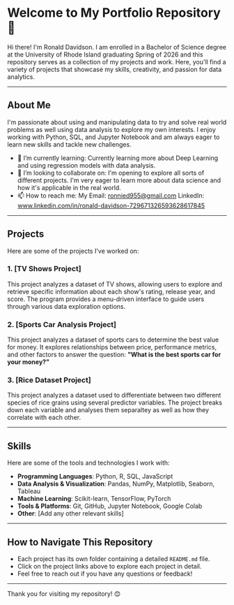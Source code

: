 # Welcome to My Portfolio Repository 👋

Hi there! I'm Ronald Davidson. I am enrolled in a Bachelor of Science degree at the University of Rhode Island graduating Spring of 2026 and this repository serves as a collection of my projects and work. Here, you'll find a variety of projects that showcase my skills, creativity, and passion for data analytics.

---

## About Me
I'm passionate about using and manipulating data to try and solve real world problems as well using data analysis to explore my own interests. I enjoy working with Python, SQL, and Jupyter Notebook and am always eager to learn new skills and tackle new challenges.

- 🌱 I’m currently learning: Currently learning more about Deep Learning and using regression models with data analysis.
- 💼 I’m looking to collaborate on: I'm opening to explore all sorts of different projects. I'm very eager to learn more about data science and how it's applicable in the real world.
- 📫 How to reach me: My Email: ronnied955@gmail.com LinkedIn: www.linkedin.com/in/ronald-davidson-729671326593628617845

---

## Projects

Here are some of the projects I've worked on:

### 1. [TV Shows Project]
This project analyzes a dataset of TV shows, allowing users to explore and retrieve specific information about each show's rating, release year, and score. The program provides a menu-driven interface to guide users through various data exploration options.

### 2. [Sports Car Analysis Project]
This project analyzes a dataset of sports cars to determine the best value for money. It explores relationships between price, performance metrics, and other factors to answer the question: **"What is the best sports car for your money?"**


### 3. [Rice Dataset Project]
This project analyzes a dataset used to differentiate between two different species of rice grains using several predictor variables. The project breaks down each variable and analyses them separaltey as well as how they correlate with each other.

---

## Skills
Here are some of the tools and technologies I work with:
- **Programming Languages**: Python, R, SQL, JavaScript
- **Data Analysis & Visualization**: Pandas, NumPy, Matplotlib, Seaborn, Tableau
- **Machine Learning**: Scikit-learn, TensorFlow, PyTorch
- **Tools & Platforms**: Git, GitHub, Jupyter Notebook, Google Colab
- **Other**: [Add any other relevant skills]

---

## How to Navigate This Repository
- Each project has its own folder containing a detailed `README.md` file.
- Click on the project links above to explore each project in detail.
- Feel free to reach out if you have any questions or feedback!

---

Thank you for visiting my repository! 😊
